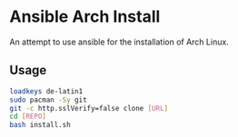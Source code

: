 # Ansible Arch Install

An attempt to use ansible for the installation of Arch Linux.

## Usage

```bash
loadkeys de-latin1
sudo pacman -Sy git
git -c http.sslVerify=false clone [URL]
cd [REPO]
bash install.sh
```
